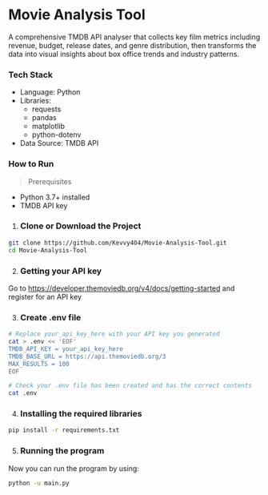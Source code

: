 # Movie Analysis Tool

A comprehensive TMDB API analyser that collects key film metrics including revenue, budget, release dates, and genre distribution, then transforms the data into visual insights about box office trends and industry patterns.

### Tech Stack
- Language: Python 
- Libraries:
  - requests
  - pandas
  - matplotlib
  - python-dotenv
- Data Source: TMDB API

### How to Run
> Prerequisites
- Python 3.7+ installed
- TMDB API key

1. ### Clone or Download the Project
``` bash
git clone https://github.com/Kevvy404/Movie-Analysis-Tool.git
cd Movie-Analysis-Tool
```
2. ### Getting your API key
Go to https://developer.themoviedb.org/v4/docs/getting-started and register for an API key

3. ### Create .env file
``` bash
# Replace your_api_key_here with your API key you generated
cat > .env << 'EOF'
TMDB_API_KEY = your_api_key_here
TMDB_BASE_URL = https://api.themoviedb.org/3
MAX_RESULTS = 100
EOF
```

```bash
# Check your .env file has been created and has the correct contents
cat .env
```

4. ### Installing the required libraries 
``` bash
pip install -r requirements.txt
```

5. ### Running the program
Now you can run the program by using:
``` bash
python -u main.py
```